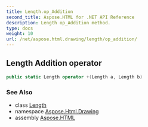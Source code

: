 ```yaml
---
title: Length.op_Addition
second_title: Aspose.HTML for .NET API Reference
description: Length op_Addition method. 
type: docs
weight: 10
url: /net/aspose.html.drawing/length/op_addition/
---
```

## Length Addition operator

```csharp
public static Length operator +(Length a, Length b)
```

### See Also

* class [Length](../)
* namespace [Aspose.Html.Drawing](../../../aspose.html.drawing/)
* assembly [Aspose.HTML](../../../)
